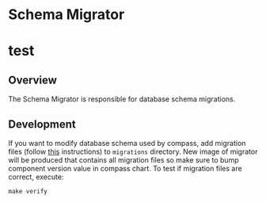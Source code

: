 # Schema Migrator

# test

## Overview

The Schema Migrator is responsible for database schema migrations.

## Development

If you want to modify database schema used by compass, add migration files (follow [this](https://github.com/golang-migrate/migrate/blob/master/MIGRATIONS.md) instructions) to `migrations` directory. 
New image of migrator will be produced that contains all migration files so make sure to bump component version value in compass chart.
To test if migration files are correct, execute:
```
make verify
```
